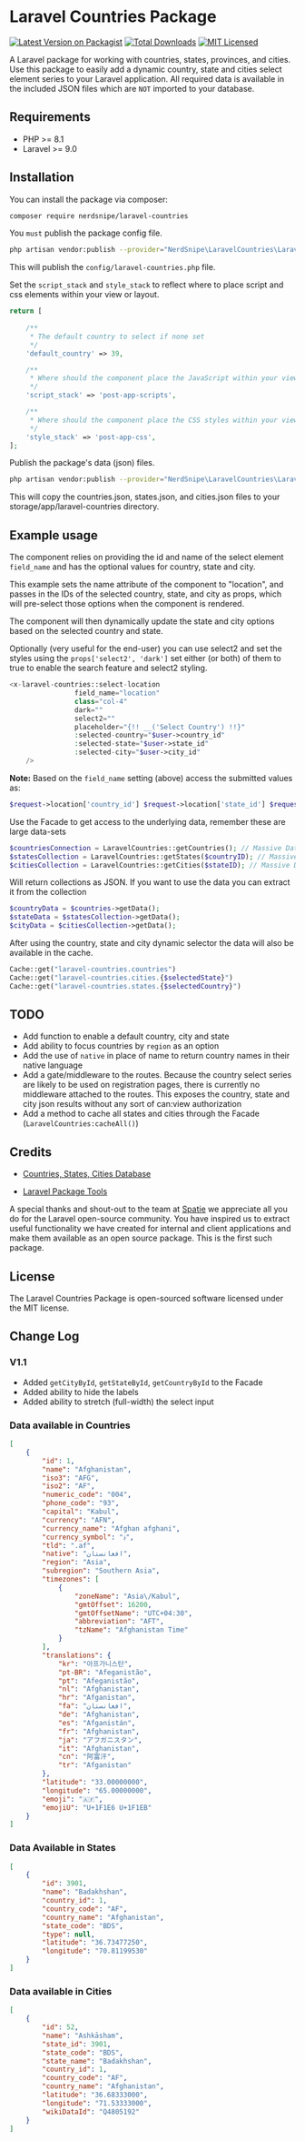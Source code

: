 # Laravel Countries Package

[![Latest Version on Packagist](https://img.shields.io/packagist/v/nerdsnipe/laravel-countries.svg?style=flat-square)](https://packagist.org/packages/nerdsnipe/laravel-countries)
[![Total Downloads](https://img.shields.io/packagist/dt/nerdsnipe/laravel-countries.svg?style=flat-square)](https://packagist.org/packages/nerdsnipe/laravel-countries)
[![MIT Licensed](https://img.shields.io/badge/license-MIT-brightgreen.svg?style=flat-square)](LICENSE.md)

A Laravel package for working with countries, states, provinces, and cities. Use this package to easily add a 
dynamic country, state and cities select element series to your Laravel application. All required data is available
in the included JSON files which are ```NOT``` imported to your database.

## Requirements

- PHP >= 8.1
- Laravel >= 9.0

## Installation

You can install the package via composer:

```bash
composer require nerdsnipe/laravel-countries
```

You ```must``` publish the package config file.

```bash
php artisan vendor:publish --provider="NerdSnipe\LaravelCountries\LaravelCountriesServiceProvider" --tag="config"
```

This will publish the ```config/laravel-countries.php``` file. 

Set the ```script_stack``` and ```style_stack```
to reflect where to place script and css elements within your view or layout.

```php
return [
    
    /**
     * The default country to select if none set
     */
    'default_country' => 39,

    /**
     * Where should the component place the JavaScript within your view
     */
    'script_stack' => 'post-app-scripts',

    /**
     * Where should the component place the CSS styles within your view
     */
    'style_stack' => 'post-app-css',
];

```

Publish the package's data (json) files.

```bash
php artisan vendor:publish --provider="NerdSnipe\LaravelCountries\LaravelCountriesServiceProvider" --tag="data"
```

This will copy the countries.json, states.json, and cities.json files to your storage/app/laravel-countries directory.

## Example usage

The component relies on providing the id and name of the 
select element ```field_name``` and has the optional values for country, state and city. 

This example sets the name attribute of the component to "location", and passes in the IDs of the selected country, 
state, and city as props, which will pre-select those options when the component is rendered. 

The component will then dynamically update the state and city options based on the selected country and state.

Optionally (very useful for the end-user) you can use select2 and set the styles using the ```props['select2', 'dark']``` set either (or both) of them to true
to enable the search feature and select2 styling.

```php
<x-laravel-countries::select-location
                field_name="location"
                class="col-4"
                dark=""
                select2=""
                placeholder="{!! __('Select Country') !!}"
                :selected-country="$user->country_id"
                :selected-state="$user->state_id"
                :selected-city="$user->city_id"
    />
```

**Note:** Based on the ```field_name``` setting (above) access the submitted values as:

```php 
$request->location['country_id'] $request->location['state_id'] $request->location['city_id'] 
```

Use the Facade to get access to the underlying data, remember these are large 
data-sets

```php
$countriesConnection = LaravelCountries::getCountries(); // Massive Data
$statesCollection = LaravelCountries::getStates($countryID); // Massive Data
$citiesCollection = LaravelCountries::getCities($stateID); // Massive Data
```

Will return collections as JSON. If you want to use the data you can extract it from the collection

```php
$countryData = $countries->getData();
$stateData = $statesCollection->getData();
$cityData = $citiesCollection->getData();
```

After using the country, state and city dynamic selector the data will also be available in the cache.

```php
Cache::get("laravel-countries.countries")
Cache::get("laravel-countries.cities.{$selectedState}")
Cache::get("laravel-countries.states.{$selectedCountry}")
```

## TODO
* Add function to enable a default country, city and state
* Add ability to focus countries by ```region``` as an option
* Add the use of ```native``` in place of name to return country names in their native language
* Add a gate/middleware to the routes. Because the country select series are likely to be used on 
registration pages, there is currently no middleware attached to the routes. This exposes the country, state and city json 
results without any sort of can:view authorization
* Add a method to cache all states and cities through the Facade (```LaravelCountries:cacheAll()```)

## Credits

* [Countries, States, Cities Database](https://github.com/dr5hn/countries-states-cities-database)

* [Laravel Package Tools](https://github.com/spatie/laravel-package-tools)

A special thanks and shout-out to the team at [Spatie](https://github.com/spatie) we appreciate all you do for the Laravel 
open-source community. You have inspired us to extract useful functionality we have created for internal and client applications 
and make them available as an open source package. This is the first such package.

## License
The Laravel Countries Package is open-sourced software licensed under the MIT license.

## Change Log

### V1.1

* Added ```getCityById```, ```getStateById```, ```getCountryById``` to the Facade
* Added ability to hide the labels
* Added ability to stretch (full-width) the select input

### Data available in Countries

```json
[
    {
        "id": 1,
        "name": "Afghanistan",
        "iso3": "AFG",
        "iso2": "AF",
        "numeric_code": "004",
        "phone_code": "93",
        "capital": "Kabul",
        "currency": "AFN",
        "currency_name": "Afghan afghani",
        "currency_symbol": "؋",
        "tld": ".af",
        "native": "افغانستان",
        "region": "Asia",
        "subregion": "Southern Asia",
        "timezones": [
            {
                "zoneName": "Asia\/Kabul",
                "gmtOffset": 16200,
                "gmtOffsetName": "UTC+04:30",
                "abbreviation": "AFT",
                "tzName": "Afghanistan Time"
            }
        ],
        "translations": {
            "kr": "아프가니스탄",
            "pt-BR": "Afeganistão",
            "pt": "Afeganistão",
            "nl": "Afghanistan",
            "hr": "Afganistan",
            "fa": "افغانستان",
            "de": "Afghanistan",
            "es": "Afganistán",
            "fr": "Afghanistan",
            "ja": "アフガニスタン",
            "it": "Afghanistan",
            "cn": "阿富汗",
            "tr": "Afganistan"
        },
        "latitude": "33.00000000",
        "longitude": "65.00000000",
        "emoji": "🇦🇫",
        "emojiU": "U+1F1E6 U+1F1EB"
    }
]
```

### Data Available in States

```json
[
    {
        "id": 3901,
        "name": "Badakhshan",
        "country_id": 1,
        "country_code": "AF",
        "country_name": "Afghanistan",
        "state_code": "BDS",
        "type": null,
        "latitude": "36.73477250",
        "longitude": "70.81199530"
    }
]
```

### Data available in Cities

```json
[
    {
        "id": 52,
        "name": "Ashkāsham",
        "state_id": 3901,
        "state_code": "BDS",
        "state_name": "Badakhshan",
        "country_id": 1,
        "country_code": "AF",
        "country_name": "Afghanistan",
        "latitude": "36.68333000",
        "longitude": "71.53333000",
        "wikiDataId": "Q4805192"
    }
]
```
